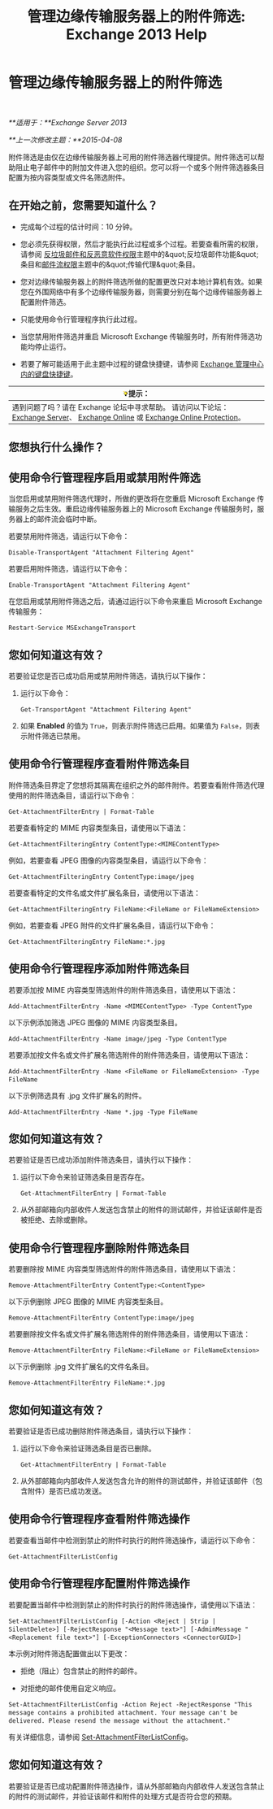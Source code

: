 ﻿---
title: '管理边缘传输服务器上的附件筛选: Exchange 2013 Help'
TOCTitle: 管理边缘传输服务器上的附件筛选
ms:assetid: 2ec91cc6-6ade-48ee-88bb-66153874393d
ms:mtpsurl: https://technet.microsoft.com/zh-cn/library/Aa997139(v=EXCHG.150)
ms:contentKeyID: 60829983
ms.date: 05/21/2018
mtps_version: v=EXCHG.150
ms.translationtype: MT
---

# 管理边缘传输服务器上的附件筛选

 

_**适用于：**Exchange Server 2013_

_**上一次修改主题：**2015-04-08_

附件筛选是由仅在边缘传输服务器上可用的附件筛选器代理提供。附件筛选可以帮助阻止电子邮件中的附加文件进入您的组织。您可以将一个或多个附件筛选器条目配置为按内容类型或文件名筛选附件。

## 在开始之前，您需要知道什么？

  - 完成每个过程的估计时间：10 分钟。

  - 您必须先获得权限，然后才能执行此过程或多个过程。若要查看所需的权限，请参阅 [反垃圾邮件和反恶意软件权限](anti-spam-and-anti-malware-permissions-exchange-2013-help.md)主题中的\&quot;反垃圾邮件功能\&quot;条目和[邮件流权限](mail-flow-permissions-exchange-2013-help.md)主题中的\&quot;传输代理\&quot;条目。

  - 您对边缘传输服务器上的附件筛选所做的配置更改只对本地计算机有效。如果您在外围网络中有多个边缘传输服务器，则需要分别在每个边缘传输服务器上配置附件筛选。

  - 只能使用命令行管理程序执行此过程。

  - 当您禁用附件筛选并重启 Microsoft Exchange 传输服务时，所有附件筛选功能均停止运行。

  - 若要了解可能适用于此主题中过程的键盘快捷键，请参阅 [Exchange 管理中心内的键盘快捷键](keyboard-shortcuts-in-the-exchange-admin-center-exchange-online-protection-help.md)。

<table>
<thead>
<tr class="header">
<th><img src="images/Bb124558.tip(EXCHG.150).gif" title="提示" alt="提示" />提示：</th>
</tr>
</thead>
<tbody>
<tr class="odd">
<td>遇到问题了吗？请在 Exchange 论坛中寻求帮助。 请访问以下论坛：<a href="https://go.microsoft.com/fwlink/p/?linkid=60612">Exchange Server</a>、 <a href="https://go.microsoft.com/fwlink/p/?linkid=267542">Exchange Online</a> 或 <a href="https://go.microsoft.com/fwlink/p/?linkid=285351">Exchange Online Protection</a>。</td>
</tr>
</tbody>
</table>


## 您想执行什么操作？

## 使用命令行管理程序启用或禁用附件筛选

当您启用或禁用附件筛选代理时，所做的更改将在您重启 Microsoft Exchange 传输服务之后生效。重启边缘传输服务器上的 Microsoft Exchange 传输服务时，服务器上的邮件流会临时中断。

若要禁用附件筛选，请运行以下命令：

    Disable-TransportAgent "Attachment Filtering Agent"

若要启用附件筛选，请运行以下命令：

    Enable-TransportAgent "Attachment Filtering Agent"

在您启用或禁用附件筛选之后，请通过运行以下命令来重启 Microsoft Exchange 传输服务：

    Restart-Service MSExchangeTransport

## 您如何知道这有效？

若要验证您是否已成功启用或禁用附件筛选，请执行以下操作：

1.  运行以下命令：
    
        Get-TransportAgent "Attachment Filtering Agent"

2.  如果 **Enabled** 的值为 `True`，则表示附件筛选已启用。如果值为 `False`，则表示附件筛选已禁用。

## 使用命令行管理程序查看附件筛选条目

附件筛选条目界定了您想将其隔离在组织之外的邮件附件。若要查看附件筛选代理使用的附件筛选条目，请运行以下命令：

    Get-AttachmentFilterEntry | Format-Table

若要查看特定的 MIME 内容类型条目，请使用以下语法：

    Get-AttachmentFilteringEntry ContentType:<MIMEContentType>

例如，若要查看 JPEG 图像的内容类型条目，请运行以下命令：

    Get-AttachmentFilteringEntry ContentType:image/jpeg

若要查看特定的文件名或文件扩展名条目，请使用以下语法：

    Get-AttachmentFilteringEntry FileName:<FileName or FileNameExtension>

例如，若要查看 JPEG 附件的文件扩展名条目，请运行以下命令：

    Get-AttachmentFilteringEntry FileName:*.jpg

## 使用命令行管理程序添加附件筛选条目

若要添加按 MIME 内容类型筛选附件的附件筛选条目，请使用以下语法：

    Add-AttachmentFilterEntry -Name <MIMEContentType> -Type ContentType

以下示例添加筛选 JPEG 图像的 MIME 内容类型条目。

    Add-AttachmentFilterEntry -Name image/jpeg -Type ContentType

若要添加按文件名或文件扩展名筛选附件的附件筛选条目，请使用以下语法：

    Add-AttachmentFilterEntry -Name <FileName or FileNameExtension> -Type FileName

以下示例筛选具有 .jpg 文件扩展名的附件。

    Add-AttachmentFilterEntry -Name *.jpg -Type FileName

## 您如何知道这有效？

若要验证是否已成功添加附件筛选条目，请执行以下操作：

1.  运行以下命令来验证筛选条目是否存在。
    
        Get-AttachmentFilterEntry | Format-Table

2.  从外部邮箱向内部收件人发送包含禁止的附件的测试邮件，并验证该邮件是否被拒绝、去除或删除。

## 使用命令行管理程序删除附件筛选条目

若要删除按 MIME 内容类型筛选附件的附件筛选条目，请使用以下语法：

    Remove-AttachmentFilterEntry ContentType:<ContentType>

以下示例删除 JPEG 图像的 MIME 内容类型条目。

    Remove-AttachmentFilterEntry ContentType:image/jpeg

若要删除按文件名或文件扩展名筛选附件的附件筛选条目，请使用以下语法：

    Remove-AttachmentFilterEntry FileName:<FileName or FileNameExtension>

以下示例删除 .jpg 文件扩展名的文件名条目。

    Remove-AttachmentFilterEntry FileName:*.jpg

## 您如何知道这有效？

若要验证是否已成功删除附件筛选条目，请执行以下操作：

1.  运行以下命令来验证筛选条目是否已删除。
    
        Get-AttachmentFilterEntry | Format-Table

2.  从外部邮箱向内部收件人发送包含允许的附件的测试邮件，并验证该邮件（包含附件）是否已成功发送。

## 使用命令行管理程序查看附件筛选操作

若要查看当邮件中检测到禁止的附件时执行的附件筛选操作，请运行以下命令：

    Get-AttachmentFilterListConfig

## 使用命令行管理程序配置附件筛选操作

若要配置当邮件中检测到禁止的附件时执行的附件筛选操作，请使用以下语法：

    Set-AttachmentFilterListConfig [-Action <Reject | Strip | SilentDelete>] [-RejectResponse "<Message text>"] [-AdminMessage "<Replacement file text>"] [-ExceptionConnectors <ConnectorGUID>]

本示例对附件筛选配置做出以下更改：

  - 拒绝（阻止）包含禁止的附件的邮件。

  - 对拒绝的邮件使用自定义响应。

<!-- end list -->

    Set-AttachmentFilterListConfig -Action Reject -RejectResponse "This message contains a prohibited attachment. Your message can't be delivered. Please resend the message without the attachment."

有关详细信息，请参阅 [Set-AttachmentFilterListConfig](https://technet.microsoft.com/zh-cn/library/bb123483\(v=exchg.150\))。

## 您如何知道这有效？

若要验证是否已成功配置附件筛选操作，请从外部邮箱向内部收件人发送包含禁止的附件的测试邮件，并验证该邮件和附件的处理方式是否符合您的预期。

